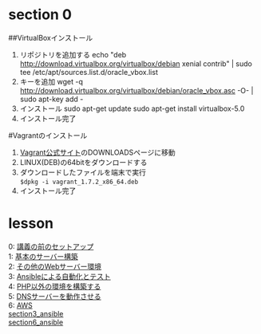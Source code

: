# section 0

##VirtualBoxインストール

1. リポジトリを追加する
    echo "deb http://download.virtualbox.org/virtualbox/debian xenial contrib" | sudo tee /etc/apt/sources.list.d/oracle_vbox.list
2. キーを追加
wget -q http://download.virtualbox.org/virtualbox/debian/oracle_vbox.asc -O- | sudo apt-key add -
3. インストール
    sudo apt-get update
	sudo apt-get install virtualbox-5.0
4. インストール完了

#Vagrantのインストール
1. [Vagrant公式サイト](https://www.vagrantup.com/)のDOWNLOADSページに移動
2. LINUX(DEB)の64bitをダウンロードする
3. ダウンロードしたファイルを端末で実行  
     `$dpkg -i vagrant_1.7.2_x86_64.deb`
4. インストール完了



# lesson
0: [講義の前のセットアップ](section0.md)  
1: [基本のサーバー構築](section1.md)  
2: [その他のWebサーバー環境](section2.md)  
3: [Ansibleによる自動化とテスト](section3.md)  
4: [PHP以外の環境を構築する](section4.md)  
5: [DNSサーバーを動作させる](section5.md)  
6: [AWS](section6.md)  
[section3_ansible](section3_ansible)  
[section6_ansible](section6_ansible)  


